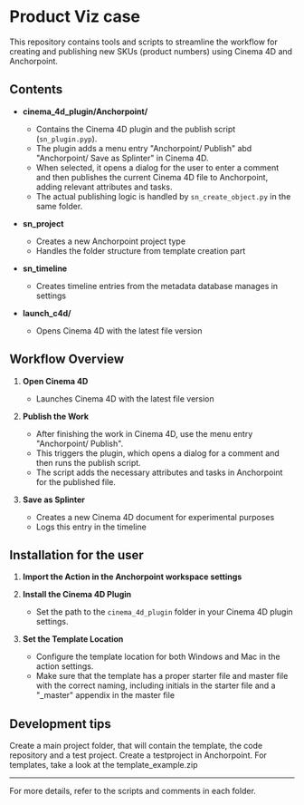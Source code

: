 # Product Viz case

This repository contains tools and scripts to streamline the workflow for creating and publishing new SKUs (product numbers) using Cinema 4D and Anchorpoint.

## Contents

- **cinema_4d_plugin/Anchorpoint/**
  - Contains the Cinema 4D plugin and the publish script (`sn_plugin.pyp`).
  - The plugin adds a menu entry "Anchorpoint/ Publish" abd "Anchorpoint/ Save as Splinter" in Cinema 4D.
  - When selected, it opens a dialog for the user to enter a comment and then publishes the current Cinema 4D file to Anchorpoint, adding relevant attributes and tasks.
  - The actual publishing logic is handled by `sn_create_object.py` in the same folder.

- **sn_project**
  - Creates a new Anchorpoint project type
  - Handles the folder structure from template creation part

- **sn_timeline**
   - Creates timeline entries from the metadata database manages in settings

- **launch_c4d/**
  - Opens Cinema 4D with the latest file version

## Workflow Overview

1. **Open Cinema 4D**
   - Launches Cinema 4D with the latest file version

2. **Publish the Work**
   - After finishing the work in Cinema 4D, use the menu entry "Anchorpoint/ Publish".
   - This triggers the plugin, which opens a dialog for a comment and then runs the publish script.
   - The script adds the necessary attributes and tasks in Anchorpoint for the published file.

3. **Save as Splinter**
   - Creates a new Cinema 4D document for experimental purposes
   - Logs this entry in the timeline

## Installation for the user

1. **Import the Action in the Anchorpoint workspace settings**

2. **Install the Cinema 4D Plugin**
   - Set the path to the `cinema_4d_plugin` folder in your Cinema 4D plugin settings.

3. **Set the Template Location**
   - Configure the template location for both Windows and Mac in the action settings.
   - Make sure that the template has a proper starter file and master file with the correct naming, including initials in the starter file and a "_master" appendix in the master file


## Development tips

Create a main project folder, that will contain the template, the code repository and a test project. Create a testproject in Anchorpoint. For templates, take a look at the template_example.zip

---

For more details, refer to the scripts and comments in each folder.
